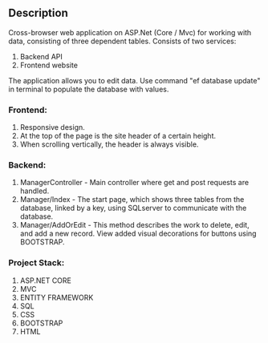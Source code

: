 ## Description

Cross-browser web application on ASP.Net (Core / Mvc) for working with data,
 consisting of three dependent tables.  Consists of two services:
   1. Backend API
   2. Frontend website

The application allows you to edit data.
Use command "ef database update" in terminal to populate the database with values.

### Frontend:

 1. Responsive design.
 2. At the top of the page is the site header of a certain height.
 3. When scrolling vertically, the header is always visible.

### Backend:
 
 1. ManagerController - Main controller where get and post requests are handled.
 2. Manager/Index - The start page, which shows three tables from the database, linked by a key, using SQLserver to communicate with the database.
 3. Manager/AddOrEdit - This method describes the work to delete, edit, and add a new record.  View added visual decorations for buttons using BOOTSTRAP.


### Project Stack:

1. ASP.NET CORE
2. MVC
3. ENTITY FRAMEWORK 
4. SQL
5. CSS
6. BOOTSTRAP 
7. HTML
